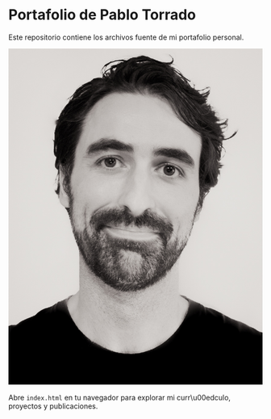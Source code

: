 # Portafolio de Pablo Torrado

Este repositorio contiene los archivos fuente de mi portafolio personal.

![Foto de Pablo Torrado](personalpic.jpg)

Abre `index.html` en tu navegador para explorar mi curr\u00edculo, proyectos y publicaciones.
